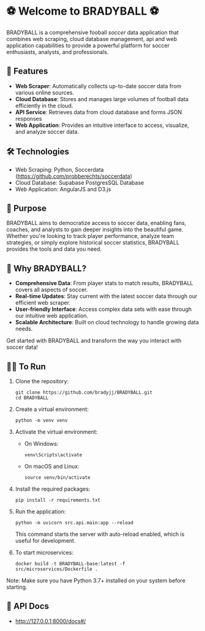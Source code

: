 # ⚽ Welcome to BRADYBALL ⚽

BRADYBALL is a comprehensive fooball *soccer* data application that combines web scraping, cloud database management, api and web application capabilities to provide a powerful platform for soccer enthusiasts, analysts, and professionals.

## 🚀 Features

- **Web Scraper**: Automatically collects up-to-date soccer data from various online sources.
- **Cloud Database**: Stores and manages large volumes of football data efficiently in the cloud.
- **API Service**: Retrieves data from cloud database and forms JSON responses
- **Web Application**: Provides an intuitive interface to access, visualize, and analyze soccer data.

## 🛠️ Technologies

- Web Scraping: Python, Soccerdata (https://github.com/probberechts/soccerdata)
- Cloud Database: Supabase PostgresSQL Database
- Web Application: AngularJS and D3.js

## 🎯 Purpose

BRADYBALL aims to democratize access to soccer data, enabling fans, coaches, and analysts to gain deeper insights into the beautiful game. Whether you're looking to track player performance, analyze team strategies, or simply explore historical soccer statistics, BRADYBALL provides the tools and data you need.

## 🌟 Why BRADYBALL?

- **Comprehensive Data**: From player stats to match results, BRADYBALL covers all aspects of soccer.
- **Real-time Updates**: Stay current with the latest soccer data through our efficient web scraper.
- **User-friendly Interface**: Access complex data sets with ease through our intuitive web application.
- **Scalable Architecture**: Built on cloud technology to handle growing data needs.

Get started with BRADYBALL and transform the way you interact with soccer data!

## 🏃‍♂️ To Run

1. Clone the repository:
   ```
   git clone https://github.com/bradyjj/BRADYBALL.git
   cd BRADYBALL
   ```

2. Create a virtual environment:
   ```
   python -m venv venv
   ```

3. Activate the virtual environment:
   - On Windows:
     ```
     venv\Scripts\activate
     ```
   - On macOS and Linux:
     ```
     source venv/bin/activate
     ```

4. Install the required packages:
   ```
   pip install -r requirements.txt
   ```

5. Run the application:
   ```
   python -m uvicorn src.api.main:app --reload
   ```

   This command starts the server with auto-reload enabled, which is useful for development.

6. To start microservices:
   ```
   docker build -t BRADYBALL-base:latest -f src/microservices/Dockerfile .
   ```

Note: Make sure you have Python 3.7+ installed on your system before starting.

## 📃 API Docs

- http://127.0.0.1:8000/docs#/